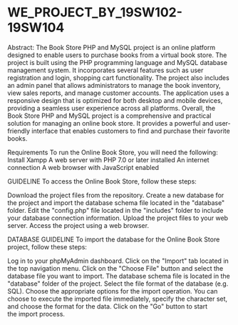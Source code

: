 # WE_PROJECT_BY_19SW102-19SW104
Abstract:
The Book Store PHP and MySQL project is an online platform designed to enable users to purchase books from a virtual book store.
The project is built using the PHP programming language and MySQL database management system. It incorporates several features such as user registration and login, shopping cart functionality. The project also includes an admin panel that allows administrators to manage the book inventory, view sales reports, and manage customer accounts.
The application uses a responsive design that is optimized for both desktop and mobile devices, providing a seamless user experience across all platforms. 
Overall, the Book Store PHP and MySQL project is a comprehensive and practical solution for managing an online book store. It provides a powerful and user-friendly interface that enables customers to find and purchase their favorite books.


Requirements
To run the Online Book Store, you will need the following:
Install Xampp 
A web server with PHP 7.0 or later installed
An internet connection
A web browser with JavaScript enabled

GUIDELINE
To access the Online Book Store, follow these steps:

Download the project files from the repository.
Create a new database for the project and import the database schema file located in the "database" folder.
Edit the "config.php" file located in the "includes" folder to include your database connection information.
Upload the project files to your web server.
Access the project using a web browser.

DATABASE GUIDELINE
To import the database for the Online Book Store project, follow these steps:

Log in to your phpMyAdmin dashboard.
Click on the "Import" tab located in the top navigation menu.
Click on the "Choose File" button and select the database file you want to import. The database schema file is located in the "database" folder of the project.
Select the file format of the database (e.g. SQL).
Choose the appropriate options for the import operation. You can choose to execute the imported file immediately, specify the character set, and choose the format for the data.
Click on the "Go" button to start the import process.


